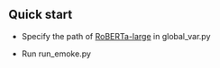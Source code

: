 ## Quick start
* Specify the path of [RoBERTa-large](https://huggingface.co/FacebookAI/roberta-large) in global_var.py

* Run run_emoke.py